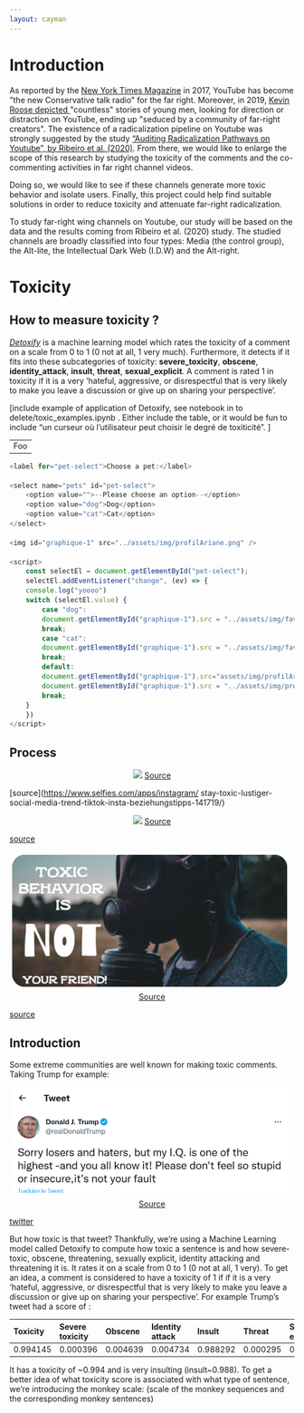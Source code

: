 ```yaml
---
layout: cayman
---
```


# Introduction

As reported by the [New York Times Magazine](https://www.nytimes.com/2017/08/03/magazine/for-the-new-far-right-youtube-has-become-the-new-talk-radio.htm) in 2017, YouTube has become "the new Conservative talk radio" for the far right. Moreover, in 2019, [Kevin Roose depicted ](https://www.nytimes.com/interactive/2019/06/08/technology/youtube-radical.html) "countless" stories of young men, looking for direction or distraction on YouTube, ending up "seduced by a community of far-right creators". The existence of a radicalization pipeline on Youtube was strongly suggested by the study [“Auditing Radicalization Pathways on Youtube”, by Ribeiro et al. (2020)](https://dlab.epfl.ch/people/west/pub/HortaRibeiro-Ottoni-West-Almeida-Meira_FAT-20.pdf). 
From there, we would like to enlarge the scope of this research by studying the toxicity of the comments and the co-commenting activities in far right channel videos. 

Doing so, we would like to see if these channels generate more toxic behavior and isolate users. Finally, this project could help find suitable solutions in order to reduce toxicity and attenuate far-right radicalization.

To study far-right wing channels on Youtube, our study will be based on the data and the results coming from Ribeiro et al. (2020) study. The studied channels are broadly classified into four types: Media (the control group), the Alt-lite, the Intellectual Dark Web (I.D.W) and the Alt-right. 

# Toxicity
## How to measure toxicity ?

[_Detoxify_](https://github.com/unitaryai/detoxify) is a machine learning model which rates the toxicity of a comment on a scale from 0 to 1 (0 not at all, 1 very much). Furthermore, it detects if it fits into these subcategories of toxicity: **severe_toxicity**, **obscene**, **identity_attack**, **insult**, **threat**, **sexual_explicit**. A comment is rated 1 in toxicity if it is a very ‘hateful, aggressive, or disrespectful that is very likely to make you leave a discussion or give up on sharing your perspective’. 

[include example of application of Detoxify, see notebook in to delete/toxic_examples.ipynb . Either include the table, or it would be fun to include “un curseur où l’utilisateur peut choisir le degré de toxiticité”. ]

<table>
    <tr>
        <td>Foo</td>
    </tr>
</table>

```js
<label for="pet-select">Choose a pet:</label>

<select name="pets" id="pet-select">
    <option value="">--Please choose an option--</option>
    <option value="dog">Dog</option>
    <option value="cat">Cat</option>
</select>

<img id="graphique-1" src="../assets/img/profilAriane.png" />

<script>
    const selectEl = document.getElementById("pet-select");
    selectEl.addEventListener("change", (ev) => {
    console.log("yoooo")
    switch (selectEl.value) {
        case "dog":
        document.getElementById("graphique-1").src = "../assets/img/favicon.png";
        break;
        case "cat":
        document.getElementById("graphique-1").src = "../assets/img/favicon.png";
        break;
        default:
        document.getElementById("graphique-1").src="assets/img/profilAriane.png";
        document.getElementById("graphique-1").src = "../assets/img/profilAriane.png";
        break;
    }
    })
</script>
```
## Process

<p align="center">
    <img width="500" src="https://www.selfies.com/wp-content/uploads/sites/5/2022/07/Mutausbrueche-TikTok-Stay-Toxic.jpg" >
    <a href="https://www.selfies.com/apps/instagram/
stay-toxic-lustiger-social-media-trend-tiktok-insta-beziehungstipps-141719/">Source</a>

</p>

[source](https://www.selfies.com/apps/instagram/
stay-toxic-lustiger-social-media-trend-tiktok-insta-beziehungstipps-141719/)

<p align="center">
    <img width="300" src="http://img.picturequotes.com/2/428/427713/have-you-been-playing-in-toxic-waste-lately-quote-1.jpg" >
    <a href="http://www.picturequotes.com/have-you-been-playing-in-toxic-waste-lately-quote-427713">Source</a>

</p>

[source](http://www.picturequotes.com/have-you-been-playing-in-toxic-waste-lately-quote-427713)


<p align="center">
    <img width="500" src="assets/img/toxic_behaviour.png" >
    <a href="https://www.pinterest.fr/pin/551761391849970879/">Source</a>

</p>

[source](https://www.pinterest.fr/pin/551761391849970879/)

## Introduction

Some extreme communities are well known for making toxic comments. Taking Trump for example:

<p align="center">
    <img width="500" src="assets/img/trump.png" >
    <a href="https://twitter.com/realDonaldTrump/status/332308211321425920">Source</a>

</p>

[twitter](https://twitter.com/realDonaldTrump/status/332308211321425920)

But how toxic is that tweet? Thankfully, we’re using a Machine Learning model called Detoxify to compute how toxic a sentence is and how severe-toxic, obscene, threatening, sexually explicit, identity attacking  and threatening it is. It rates it on a scale from 0 to 1 (0 not at all, 1 very). To get an idea, a comment is considered to have a toxicity of 1 if if it is a very ‘hateful, aggressive, or disrespectful that is very likely to make you leave a discussion or give up on sharing your perspective’. 
For example Trump’s tweet had a score of :

| Toxicity        | Severe toxicity  | Obscene  | Identity attack |  Insult  | Threat   | Sexual explicit |
|:----------------|:-----------------|:---------|:----------------|:---------|:-------- |:----------------|
|    0.994145     |     0.000396     | 0.004639 |     0.004734    | 0.988292 | 0.000295 |     0.000622    |

It has a toxicity of ~0.994 and is very insulting (insult~0.988). To get a better idea of what toxicity score is associated with what type of sentence, we’re introducing the monkey scale:
(scale of the monkey sequences and the corresponding monkey sentences)







